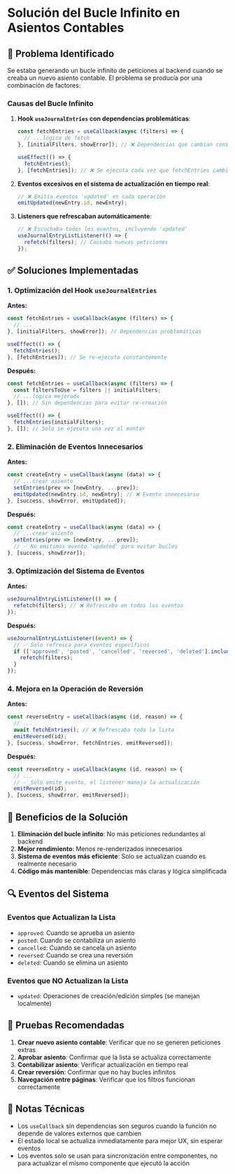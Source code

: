 # Solución del Bucle Infinito en Asientos Contables

## 🐛 Problema Identificado

Se estaba generando un bucle infinito de peticiones al backend cuando se creaba un nuevo asiento contable. El problema se producía por una combinación de factores:

### Causas del Bucle Infinito

1. **Hook `useJournalEntries` con dependencias problemáticas**:
   ```typescript
   const fetchEntries = useCallback(async (filters) => {
     // ...lógica de fetch
   }, [initialFilters, showError]); // ❌ Dependencias que cambian constantemente

   useEffect(() => {
     fetchEntries();
   }, [fetchEntries]); // ❌ Se ejecuta cada vez que fetchEntries cambia
   ```

2. **Eventos excesivos en el sistema de actualización en tiempo real**:
   ```typescript
   // ❌ Emitía eventos 'updated' en cada operación
   emitUpdated(newEntry.id, newEntry);
   ```

3. **Listeners que refrescaban automáticamente**:
   ```typescript
   // ❌ Escuchaba todos los eventos, incluyendo 'updated'
   useJournalEntryListListener(() => {
     refetch(filters); // Causaba nuevas peticiones
   });
   ```

## ✅ Soluciones Implementadas

### 1. Optimización del Hook `useJournalEntries`

**Antes:**
```typescript
const fetchEntries = useCallback(async (filters) => {
  // ...
}, [initialFilters, showError]); // Dependencias problemáticas

useEffect(() => {
  fetchEntries();
}, [fetchEntries]); // Se re-ejecuta constantemente
```

**Después:**
```typescript
const fetchEntries = useCallback(async (filters) => {
  const filtersToUse = filters || initialFilters;
  // ...lógica mejorada
}, []); // Sin dependencias para evitar re-creación

useEffect(() => {
  fetchEntries(initialFilters);
}, []); // Solo se ejecuta una vez al montar
```

### 2. Eliminación de Eventos Innecesarios

**Antes:**
```typescript
const createEntry = useCallback(async (data) => {
  // ...crear asiento
  setEntries(prev => [newEntry, ...prev]);
  emitUpdated(newEntry.id, newEntry); // ❌ Evento innecesario
}, [success, showError, emitUpdated]);
```

**Después:**
```typescript
const createEntry = useCallback(async (data) => {
  // ...crear asiento
  setEntries(prev => [newEntry, ...prev]);
  // ✅ No emitimos evento 'updated' para evitar bucles
}, [success, showError]);
```

### 3. Optimización del Sistema de Eventos

**Antes:**
```typescript
useJournalEntryListListener(() => {
  refetch(filters); // ❌ Refrescaba en todos los eventos
});
```

**Después:**
```typescript
useJournalEntryListListener((event) => {
  // ✅ Solo refresca para eventos específicos
  if (['approved', 'posted', 'cancelled', 'reversed', 'deleted'].includes(event.type)) {
    refetch(filters);
  }
});
```

### 4. Mejora en la Operación de Reversión

**Antes:**
```typescript
const reverseEntry = useCallback(async (id, reason) => {
  // ...
  await fetchEntries(); // ❌ Refrescaba toda la lista
  emitReversed(id);
}, [success, showError, fetchEntries, emitReversed]);
```

**Después:**
```typescript
const reverseEntry = useCallback(async (id, reason) => {
  // ...
  // ✅ Solo emite evento, el listener maneja la actualización
  emitReversed(id);
}, [success, showError, emitReversed]);
```

## 🎯 Beneficios de la Solución

1. **Eliminación del bucle infinito**: No más peticiones redundantes al backend
2. **Mejor rendimiento**: Menos re-renderizados innecesarios
3. **Sistema de eventos más eficiente**: Solo se actualizan cuando es realmente necesario
4. **Código más mantenible**: Dependencias más claras y lógica simplificada

## 🔍 Eventos del Sistema

### Eventos que Actualizan la Lista
- `approved`: Cuando se aprueba un asiento
- `posted`: Cuando se contabiliza un asiento
- `cancelled`: Cuando se cancela un asiento
- `reversed`: Cuando se crea una reversión
- `deleted`: Cuando se elimina un asiento

### Eventos que NO Actualizan la Lista
- `updated`: Operaciones de creación/edición simples (se manejan localmente)

## 🧪 Pruebas Recomendadas

1. **Crear nuevo asiento contable**: Verificar que no se generen peticiones extras
2. **Aprobar asiento**: Confirmar que la lista se actualiza correctamente
3. **Contabilizar asiento**: Verificar actualización en tiempo real
4. **Crear reversión**: Confirmar que no hay bucles infinitos
5. **Navegación entre páginas**: Verificar que los filtros funcionan correctamente

## 📝 Notas Técnicas

- Los `useCallback` sin dependencias son seguros cuando la función no depende de valores externos que cambien
- El estado local se actualiza inmediatamente para mejor UX, sin esperar eventos
- Los eventos solo se usan para sincronización entre componentes, no para actualizar el mismo componente que ejecutó la acción
